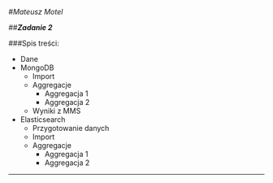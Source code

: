 #*Mateusz Motel*

##***Zadanie 2***

###Spis treści:

* Dane
* MongoDB
    * Import
    * Aggregacje
        * Aggregacja 1
        * Aggregacja 2
    * Wyniki z MMS
* Elasticsearch
    * Przygotowanie danych
    * Import
    * Aggregacje
        * Aggregacja 1
        * Aggregacja 2

***
